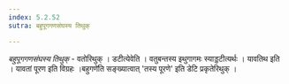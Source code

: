 ```yaml
---
index: 5.2.52
sutra: बहुपूगगणसंघस्य तिथुक्

---
```

_बहुपूगगणसंघस्य तिथुक्_ - वतोरिथुक् । डटीत्येवेति । वतुबन्तस्य इथुगागमः स्याड्डटीत्यर्थः । यावतिथ इति । यावतां पूरण इति विग्रहः ।बहुगणे॑ति सङ्ख्यात्वात् 'तस्य पूरणे' इति डेटि प्रकृतेरिथुक् । 